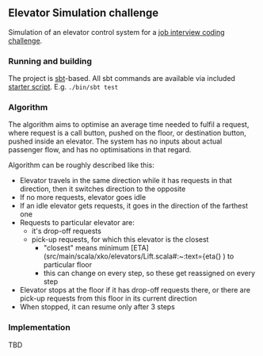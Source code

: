 Elevator Simulation challenge
-------------------
Simulation of an elevator control system for a [job interview coding challenge](Challenge.pdf). 

### Running and building

The project is [sbt](https://www.scala-sbt.org)-based. All sbt commands are available via included [starter
script](bin/sbt). E.g. `./bin/sbt test` 

### Algorithm

The algorithm aims to optimise an average time needed to fulfil a request, where request is a call button,
pushed on the floor, or destination button, pushed inside an elevator. The system has no inputs about actual passenger 
flow, and has no optimisations in that regard.

Algorithm can be roughly described like this:
* Elevator travels in the same direction while it has requests in that direction, 
  then it switches direction to the opposite
* If no more requests, elevator goes idle
* If an idle elevator gets requests, it goes in the direction of the farthest one 
* Requests to particular elevator are: 
    * it's drop-off requests
    * pick-up requests, for which this elevator is the closest
        * "closest" means minimum [ETA](src/main/scala/xko/elevators/Lift.scala#:~:text={eta(} ) to particular floor
        * this can change on every step, so these get reassigned on every step
* Elevator stops at the floor if it has drop-off requests there, or there are pick-up requests from this floor in its current 
  direction
* When stopped, it can resume only after 3 steps 

### Implementation

TBD
    